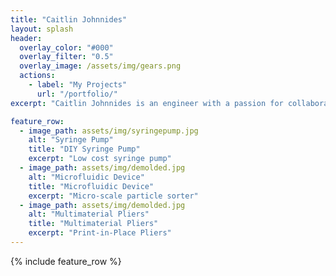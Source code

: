 ```yaml
---
title: "Caitlin Johnnides"
layout: splash
header:
  overlay_color: "#000"
  overlay_filter: "0.5"
  overlay_image: /assets/img/gears.png
  actions:
    - label: "My Projects"
      url: "/portfolio/"
excerpt: "Caitlin Johnnides is an engineer with a passion for collaboration and innovation in the medical device industry. She has a great interest in 3D printing and rapid prototyping. Learn more about Caitlin and her projects here! "

feature_row:
  - image_path: assets/img/syringepump.jpg
    alt: "Syringe Pump"
    title: "DIY Syringe Pump"
    excerpt: "Low cost syringe pump"
  - image_path: assets/img/demolded.jpg
    alt: "Microfluidic Device"
    title: "Microfluidic Device"
    excerpt: "Micro-scale particle sorter"
  - image_path: assets/img/demolded.jpg
    alt: "Multimaterial Pliers"
    title: "Multimaterial Pliers"
    excerpt: "Print-in-Place Pliers"
---
```


{% include feature_row %}

